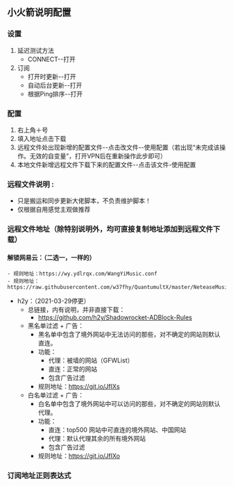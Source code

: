 ## 小火箭说明配置
### 设置
1. 延迟测试方法
    - CONNECT--打开
2. 订阅
      - 打开时更新--打开
      - 自动后台更新--打开
      - 根据Ping排序--打开
  
### 配置
1. 右上角＋号
2. 填入地址点击下载
3. 远程文件处出现新增的配置文件--点击改文件--使用配置（若出现“未完成该操作。无效的自变量”，打开VPN后在重新操作此步即可）
4. 本地文件新增远程文件下载下来的配置文件--点击该文件-使用配置

### 远程文件说明 :
- 只是搬运和同步更新大佬脚本，不负责维护脚本！
- 仅根据自用感觉主观做推荐

### 远程文件地址（除特别说明外，均可直接复制地址添加到远程文件下载）
#### 解锁网易云：（二选一，一样的）
    - 规则地址：https://wy.ydlrqx.com/WangYiMusic.conf
    - 规则地址：https://raw.githubusercontent.com/w37fhy/QuantumultX/master/NeteaseMusic.conf
- h2y：（2021-03-29停更）
     - 总链接，内有说明，并非直接下载：
         - https://github.com/h2y/Shadowrocket-ADBlock-Rules
     - 黑名单过滤 + 广告：
         - 黑名单中包含了境外网站中无法访问的那些，对不确定的网站则默认直连。
         - 功能：
             - 代理：被墙的网站（GFWList）
             - 直连：正常的网站
             - 包含广告过滤
         - 规则地址：https://git.io/JfIXs
     - 白名单过滤 + 广告：
         - 白名单中包含了境外网站中可以访问的那些，对不确定的网站则默认代理。
         - 功能：
             - 直连：top500 网站中可直连的境外网站、中国网站
             - 代理：默认代理其余的所有境外网站
             - 包含广告过滤
         - 规则地址：https://git.io/JfIXo
### 订阅地址正则表达式
